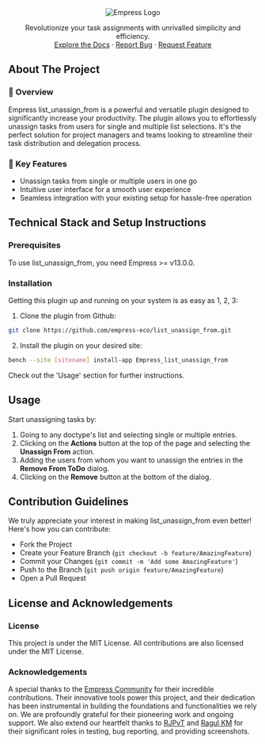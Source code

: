 <div align="center">
<img src="https://grow.empress.eco/uploads/default/original/2X/1/1f1e1044d3864269d2a613577edb9763890422ab.png" alt="Empress Logo"/>
<p align="center">
Revolutionize your task assignments with unrivalled simplicity and efficiency.
<br />
<a href="https://grow.empress.eco/">Explore the Docs</a>
·
<a href="https://github.com/empress-eco/list_unassign_from/issues">Report Bug</a>
·
<a href="https://github.com/empress-eco/list_unassign_from/issues">Request Feature</a>
</p>
</div>

## About The Project

### 📖 Overview
Empress list_unassign_from is a powerful and versatile plugin designed to significantly increase your productivity. The plugin allows you to effortlessly unassign tasks from users for single and multiple list selections. It's the perfect solution for project managers and teams looking to streamline their task distribution and delegation process.

### 🌟 Key Features
- Unassign tasks from single or multiple users in one go
- Intuitive user interface for a smooth user experience
- Seamless integration with your existing setup for hassle-free operation

## Technical Stack and Setup Instructions

### Prerequisites
To use list_unassign_from, you need Empress >= v13.0.0.

### Installation
Getting this plugin up and running on your system is as easy as 1, 2, 3:

1. Clone the plugin from Github:
```sh
git clone https://github.com/empress-eco/list_unassign_from.git
```
2. Install the plugin on your desired site:
```sh
bench --site [sitename] install-app Empress_list_unassign_from
```
Check out the 'Usage' section for further instructions.

## Usage
Start unassigning tasks by:

1. Going to any doctype's list and selecting single or multiple entries.
2. Clicking on the **Actions** button at the top of the page and selecting the **Unassign From** action.
3. Adding the users from whom you want to unassign the entries in the **Remove From ToDo** dialog.
4. Clicking on the **Remove** button at the bottom of the dialog.

## Contribution Guidelines
We truly appreciate your interest in making list_unassign_from even better! Here's how you can contribute:

- Fork the Project
- Create your Feature Branch (`git checkout -b feature/AmazingFeature`)
- Commit your Changes (`git commit -m 'Add some AmazingFeature'`)
- Push to the Branch (`git push origin feature/AmazingFeature`)
- Open a Pull Request

## License and Acknowledgements

### License
This project is under the MIT License. All contributions are also licensed under the MIT License.

### Acknowledgements
A special thanks to the [Empress Community](https://Empress.io/) for their incredible contributions. Their innovative tools power this project, and their dedication has been instrumental in building the foundations and functionalities we rely on. We are profoundly grateful for their pioneering work and ongoing support. We also extend our heartfelt thanks to [RJPvT](https://github.com/RJPvT) and [Ragul KM](https://github.com/crazy-explore-r) for their significant roles in testing, bug reporting, and providing screenshots. 

<!-- MARKDOWN LINKS & IMAGES -->
<!-- https://www.markdownguide.org/basic-syntax/#reference-style-links -->
